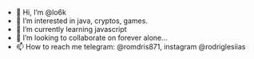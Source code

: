 - 👋 Hi, I’m @lo6k
- 👀 I’m interested in java, cryptos, games.
- 🌱 I’m currently learning javascript
- 💞️ I’m looking to collaborate on forever alone...
- 📫 How to reach me  telegram: @romdris871, instagram @rodriglesiias
<!---
lo6k/lo6k is a ✨ special ✨ repository because its `README.md` (this file) appears on your GitHub profile.
You can click the Preview link to take a look at your changes.
--->

